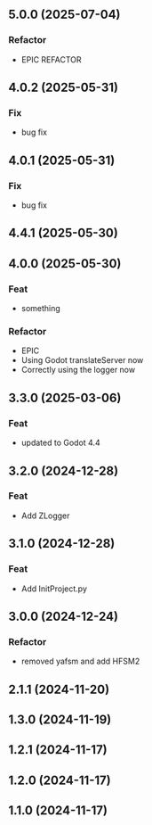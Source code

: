 ## 5.0.0 (2025-07-04)

### Refactor

- EPIC REFACTOR

## 4.0.2 (2025-05-31)

### Fix

- bug fix

## 4.0.1 (2025-05-31)

### Fix

- bug fix

## 4.4.1 (2025-05-30)

## 4.0.0 (2025-05-30)

### Feat

- something

### Refactor

- EPIC
- Using Godot translateServer now
- Correctly using the logger now

## 3.3.0 (2025-03-06)

### Feat

- updated to Godot 4.4

## 3.2.0 (2024-12-28)

### Feat

- Add ZLogger

## 3.1.0 (2024-12-28)

### Feat

- Add InitProject.py

## 3.0.0 (2024-12-24)

### Refactor

- removed yafsm and add HFSM2

## 2.1.1 (2024-11-20)

## 1.3.0 (2024-11-19)

## 1.2.1 (2024-11-17)

## 1.2.0 (2024-11-17)

## 1.1.0 (2024-11-17)
